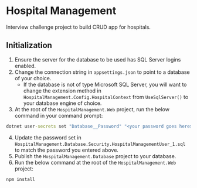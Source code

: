 # Hospital Management
 Interview challenge project to build CRUD app for hospitals.

 ## Initialization
 1. Ensure the server for the database to be used has SQL Server logins enabled.
 1. Change the connection string in `appsettings.json` to point to a database of your choice.
     * If the database is not of type Microsoft SQL Server, you will want to change the extension method in `HospitalManagement.Config.HospitalContext` from `UseSqlServer()` to your database engine of choice.
 1. At the root of the `HospitalManagement.Web` project, run the below command in your command prompt:

```cmd
dotnet user-secrets set "Database__Password" "<your password goes here>"
```

 4. Update the password set in `HospitalManagement.Database.Security.HospitalManagementUser_1.sql` to match the password you entered above.
 5. Publish the `HospitalManagement.Database` project to your database.
 6. Run the below command at the root of the `HospitalManagement.Web` project:

```cmd
npm install
``` 
